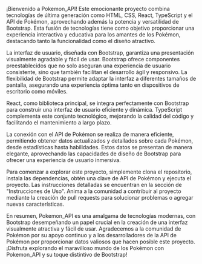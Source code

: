 ¡Bienvenido a Pokemon_API! Este emocionante proyecto combina tecnologías de última generación como HTML, CSS, React, TypeScript y el API de Pokémon, aprovechando además la potencia y versatilidad de Bootstrap. Esta fusión de tecnologías tiene como objetivo proporcionar una experiencia interactiva y educativa para los amantes de los Pokémon, destacando tanto la funcionalidad como el diseño atractivo.

La interfaz de usuario, diseñada con Bootstrap, garantiza una presentación visualmente agradable y fácil de usar. Bootstrap ofrece componentes preestablecidos que no solo aseguran una experiencia de usuario consistente, sino que también facilitan el desarrollo ágil y responsivo. La flexibilidad de Bootstrap permite adaptar la interfaz a diferentes tamaños de pantalla, asegurando una experiencia óptima tanto en dispositivos de escritorio como móviles.

React, como biblioteca principal, se integra perfectamente con Bootstrap para construir una interfaz de usuario eficiente y dinámica. TypeScript complementa este conjunto tecnológico, mejorando la calidad del código y facilitando el mantenimiento a largo plazo.

La conexión con el API de Pokémon se realiza de manera eficiente, permitiendo obtener datos actualizados y detallados sobre cada Pokémon, desde estadísticas hasta habilidades. Estos datos se presentan de manera elegante, aprovechando las capacidades de diseño de Bootstrap para ofrecer una experiencia de usuario inmersiva.

Para comenzar a explorar este proyecto, simplemente clona el repositorio, instala las dependencias, obtén una clave de API de Pokémon y ejecuta el proyecto. Las instrucciones detalladas se encuentran en la sección de "Instrucciones de Uso". Anima a la comunidad a contribuir al proyecto mediante la creación de pull requests para solucionar problemas o agregar nuevas características.

En resumen, Pokemon_API es una amalgama de tecnologías modernas, con Bootstrap desempeñando un papel crucial en la creación de una interfaz visualmente atractiva y fácil de usar. Agradecemos a la comunidad de Pokémon por su apoyo continuo y a los desarrolladores de la API de Pokémon por proporcionar datos valiosos que hacen posible este proyecto. ¡Disfruta explorando el maravilloso mundo de los Pokémon con Pokemon_API y su toque distintivo de Bootstrap!
